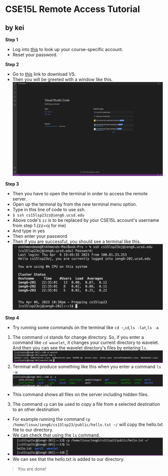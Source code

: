 # CSE15L Remote Access Tutorial
## by kei
**Step 1**
* Log into [this](https://sdacs.ucsd.edu/~icc/index.php) to look up your course-specific account.
* Reset your password.

**Step 2**
* Go to [this](https://code.visualstudio.com/) link to download VS.
* Then you will be greeted with a window like this.
![Image](VS.png)

**Step 3**
* Then you have to open the terminal in order to access the remote server.
* Open up the terminal by from the new terminal menu option.
* Type in this line of code to use ssh.
* `$ ssh cs15lsp23zz@ieng6.ucsd.edu`
* Above code's `zz` is to be replaced by your CSE15L account's username from step 1.(zz=oj for me)
* And type in yes
* Then enter your password
* Then if you are successful, you should see a terminal like this.
![Image](VS2.png)

**Step 4**
* Try running some commands on the terminal like `cd ~`,`cd`,`ls -lat`,`ls -a`
1. The command `cd` stands for change directory. So, if you enter a command like `cd wavelet`, it changes your current directory to wavelet. And then you can see the wavelet directory's files by entering `ls`.
![Image](cd.png)
2. Terminal will produce something like this when you enter a command `ls -a`:
![Image](ls-a.png)
* This command shows all files on the server including hidden files. 
3. The command `cp` can be used to copy a file from a selected destination to an other destination.
* For example running the command `cp /home/linux/ieng6/cs15lsp23/public/hello.txt ~/` will copy the hello.txt file to our directory.
* We can check that using the `ls` command.
* ![Image](cp.png)
* We can see that the hello.txt is added to our directory.
> You are done!
